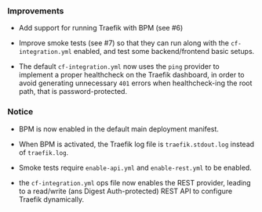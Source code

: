 ### Improvements

- Add support for running Traefik with BPM (see #6)

- Improve smoke tests (see #7) so that they can run along with the
  `cf-integration.yml` enabled, and test some backend/frontend basic setups.

- The default `cf-integration.yml` now uses the `ping` provider to implement a
  proper healthcheck on the Traefik dashboard, in order to avoid generating
  unnecessary `401` errors when healthcheck-ing the root path, that is
  password-protected.


### Notice

- BPM is now enabled in the default main deployment manifest.

- When BPM is activated, the Traefik log file is `traefik.stdout.log` instead
  of `traefik.log`.

- Smoke tests require `enable-api.yml` and `enable-rest.yml` to be enabled.

- the `cf-integration.yml` ops file now enables the REST provider, leading to
  a read/write (ans Digest Auth-protected) REST API to configure Traefik
  dynamically.
